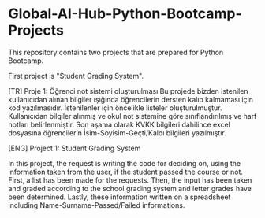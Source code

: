 # Global-AI-Hub-Python-Bootcamp-Projects
This repository contains two projects that are prepared for Python Bootcamp.

First project is "Student Grading System".

[TR] 
Proje 1: Öğrenci not sistemi oluşturulması
Bu projede bizden istenilen kullanıcıdan alınan bilgiler ışığında öğrencilerin dersten kalıp kalmaması için kod yazılmasıdır.
İstenilenler için öncelikle listeler oluşturulmuştur. Kullanıcıdan bilgiler alınmış ve okul not sistemine göre sınıflandırılmış ve harf notları belirlenmiştir.
Son aşama olarak KVKK bilgileri dahilince excel dosyasına öğrencilerin İsim-Soyisim-Geçti/Kaldı bilgileri yazılmıştır.

[ENG] 
Project 1: Student Grading System

In this project, the request is writing the code for deciding on, using the information taken from the user, if the student passed the course or not.
First, a list has been made for the requests. Then, the input has been taken and graded according to the school grading system and letter grades have been determined.
Lastly, these information written on a spreadsheet including Name-Surname-Passed/Failed informations.
